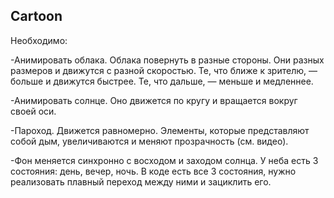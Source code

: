 ## Cartoon
Необходимо:

-Анимировать облака. Облака повернуть в разные стороны. Они разных размеров и движутся с разной скоростью. Те, что ближе к зрителю, — больше и движутся быстрее. Те, что дальше, — меньше и медленнее.

-Анимировать солнце. Оно движется по кругу и вращается вокруг своей оси.

-Пароход. Движется равномерно. Элементы, которые представляют собой дым, увеличиваются и меняют прозрачность (см. видео).

-Фон меняется синхронно с восходом и заходом солнца. У неба есть 3 состояния: день, вечер, ночь. В коде есть все 3 состояния, нужно реализовать плавный переход между ними и зациклить его.
